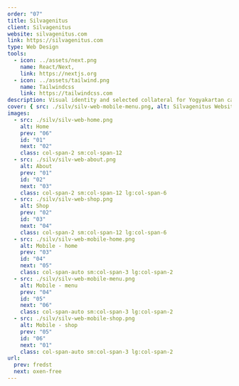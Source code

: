 ```yaml
---
order: "07"
title: Silvagenitus
client: Silvagenitus
website: silvagenitus.com
link: https://silvagenitus.com
type: Web Design
tools:
  - icon: ../assets/next.png
    name: React/Next,
    link: https://nextjs.org
  - icon: ../assets/tailwind.png
    name: Tailwindcss
    link: https://tailwindcss.com
description: Visual identity and selected collateral for Yogyakartan cafe and bakery.
cover: { src: ./silv/silv-web-mobile-menu.png, alt: Silvagenitus Website }
images:
  - src: ./silv/silv-web-home.png
    alt: Home
    prev: "06"
    id: "01"
    next: "02"
    class: col-span-2 sm:col-span-12
  - src: ./silv/silv-web-about.png
    alt: About
    prev: "01"
    id: "02"
    next: "03"
    class: col-span-2 sm:col-span-12 lg:col-span-6
  - src: ./silv/silv-web-shop.png
    alt: Shop
    prev: "02"
    id: "03"
    next: "04"
    class: col-span-2 sm:col-span-12 lg:col-span-6
  - src: ./silv/silv-web-mobile-home.png
    alt: Mobile - home
    prev: "03"
    id: "04"
    next: "05"
    class: col-span-auto sm:col-span-3 lg:col-span-2
  - src: ./silv/silv-web-mobile-menu.png
    alt: Mobile - menu
    prev: "04"
    id: "05"
    next: "06"
    class: col-span-auto sm:col-span-3 lg:col-span-2
  - src: ./silv/silv-web-mobile-shop.png
    alt: Mobile - shop
    prev: "05"
    id: "06"
    next: "01"
    class: col-span-auto sm:col-span-3 lg:col-span-2
url:
  prev: fredst
  next: oxen-free
---
```

